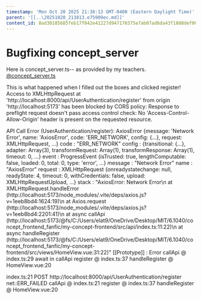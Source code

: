 ```yaml
---
timestamp: 'Mon Oct 20 2025 21:38:13 GMT-0400 (Eastern Daylight Time)'
parent: '[[..\20251020_213813.e75909ec.md]]'
content_id: 8ad30185685feb17f042e41227d947176575e7ab07ad6da43f1808def000100b
---
```


# Bugfixing concept\_server

Here is concept\_server.ts-- as provided by my teachers.
[@concept\_server.ts](../../src/concept_server.ts)

This is what happened when I filled out the boxes and clicked register!
Access to XMLHttpRequest at 'http://localhost:8000/api/UserAuthentication/register' from origin 'http://localhost:5173' has been blocked by CORS policy: Response to preflight request doesn't pass access control check: No 'Access-Control-Allow-Origin' header is present on the requested resource.

API Call Error (UserAuthentication/register):
AxiosError {message: 'Network Error', name: 'AxiosError', code: 'ERR\_NETWORK', config: {…}, request: XMLHttpRequest, …}
code
:
"ERR\_NETWORK"
config
:
{transitional: {…}, adapter: Array(3), transformRequest: Array(1), transformResponse: Array(1), timeout: 0, …}
event
:
ProgressEvent {isTrusted: true, lengthComputable: false, loaded: 0, total: 0, type: 'error', …}
message
:
"Network Error"
name
:
"AxiosError"
request
:
XMLHttpRequest {onreadystatechange: null, readyState: 4, timeout: 0, withCredentials: false, upload: XMLHttpRequestUpload, …}
stack
:
"AxiosError: Network Error\n    at XMLHttpRequest.handleError (http://localhost:5173/node\_modules/.vite/deps/axios.js?v=1eeb8bd4:1624:19)\n    at Axios.request (http://localhost:5173/node\_modules/.vite/deps/axios.js?v=1eeb8bd4:2201:41)\n    at async callApi (http://localhost:5173/@fs/C:/Users/elat9/OneDrive/Desktop/MIT/6.1040/concept\_frontend\_fanfic/my-concept-frontend/src/api/index.ts:11:22)\n    at async handleRegister (http://localhost:5173/@fs/C:/Users/elat9/OneDrive/Desktop/MIT/6.1040/concept\_frontend\_fanfic/my-concept-frontend/src/views/HomeView.vue:31:22)"
\[\[Prototype]]
:
Error
callApi	@	index.ts:29
await in callApi
register	@	index.ts:37
handleRegister	@	HomeView.vue:20

index.ts:21
POST http://localhost:8000/api/UserAuthentication/register net::ERR\_FAILED
callApi	@	index.ts:21
register	@	index.ts:37
handleRegister	@	HomeView.vue:20
